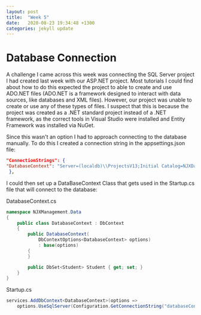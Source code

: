 ```yaml
---
layout: post
title:  "Week 5"
date:   2020-08-23 19:34:48 +1300
categories: jekyll update
---
```


# Database Connection

A challenge I came across this week was connecting the SQL Server project I had created last week with our ASP.NET project. Most tutorials I could find about how to do this expected the project to able to create and use ADO.NET files (ADO.NET is a framework designed to interact with data sources, like databases and XML files). However, our project was unable to create or use any of these types of files. I suspect that this is because the project was created as a .NET standard project instead of a .NET framework, as the correct tools in Visual Studio were installed and Entity Framework was installed via NuGet.

Since this wasn't an option I had to approach connecting to the database manually. To do this I created a connection string in the appsettings.json file:

```json
"ConnectionStrings": {	 
"DatabaseContext": "Server=(localdb)\\ProjectsV13;Initial Catalog=NJXDatabase;Integrated Security=True;Trusted_Connection=True;"	 
 },
```

I could then set up a DataBaseContext Class that gets used in the Startup.cs file that will connect to the database:

DatabaseContext.cs
```C#
namespace NJXManagement.Data
{
    public class DatabaseContext : DbContext
    {
        public DatabaseContext(
            DbContextOptions<DatabaseContext> options)
            : base(options)
        {
        }

        public DbSet<Student> Student { get; set; }
    }
}

```

Startup.cs
```C#
services.AddDbContext<DatabaseContext>(options =>
    options.UseSqlServer(Configuration.GetConnectionString("databaseContext")));
```